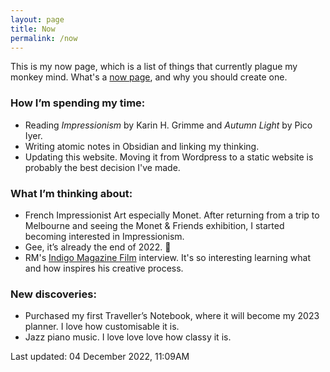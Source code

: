 ```yaml
---
layout: page
title: Now
permalink: /now
---
```


This is my now page, which is a list of things that currently plague my monkey mind. What's a <a href="https://nownownow.com/about">now page</a>, and why you should create one.

### How I’m spending my time:
- Reading *Impressionism* by Karin H. Grimme and *Autumn Light* by Pico Iyer.
- Writing atomic notes in Obsidian and linking my thinking.
- Updating this website. Moving it from Wordpress to a static website is probably the best decision I've made.

### What I’m thinking about:
- French Impressionist Art especially Monet. After returning from a trip to Melbourne and seeing the Monet & Friends exhibition, I started becoming interested in Impressionism. 
- Gee, it’s already the end of 2022. 🥲
- RM's <a href="https://www.youtube.com/watch?v=lRy8OYhLO-A">Indigo Magazine Film</a> interview. It's so interesting learning what and how inspires his creative process.

### New discoveries:
- Purchased my first Traveller’s Notebook, where it will become my 2023 planner. I love how customisable it is.
- Jazz piano music. I love love love how classy it is.

Last updated: 04 December 2022, 11:09AM


<style>
  .wrapper {
    max-width: 58em;
  }
</style>